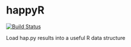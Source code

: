# happyR
[![Build Status](https://ukch-prd-jnks01.illumina.com/buildStatus/icon?job=happyR/master)](https://ukch-prd-jnks01.illumina.com/job/happyR/job/master/)

Load hap.py results into a useful R data structure

